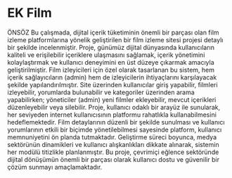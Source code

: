 # EK Film
ÖNSÖZ
Bu çalışmada, dijital içerik tüketiminin önemli bir parçası olan film izleme platformlarına yönelik geliştirilen bir film izleme sitesi projesi detaylı bir şekilde incelenmiştir. Proje, günümüz dijital dünyasında kullanıcıların kaliteli ve erişilebilir içeriklere ulaşmasını sağlamak, içerik yönetimini kolaylaştırmak ve kullanıcı deneyimini en üst düzeye çıkarmak amacıyla geliştirilmiştir.
Film izleyicileri için özel olarak tasarlanan bu sistem, hem içerik sağlayıcıların (admin) hem de izleyicilerin ihtiyaçlarını karşılayacak şekilde yapılandırılmıştır. Site üzerinden kullanıcılar giriş yapabilir, filmleri izleyebilir, yorumlarda bulunabilir ve kategoriler üzerinden arama yapabilirken; yöneticiler (admin) yeni filmler ekleyebilir, mevcut içerikleri düzenleyebilir veya silebilir.
Proje, kullanıcı odaklı bir arayüz ile sunularak, her seviyeden internet kullanıcısının platformu rahatlıkla kullanabilmesini hedeflemektedir. Film detaylarının düzenli bir şekilde sunulması ve kullanıcı yorumlarının etkili bir biçimde yönetilebilmesi sayesinde platform, kullanıcı memnuniyetini ön planda tutmaktadır.
Geliştirme süreci boyunca, medya sektörünün dinamikleri ve kullanıcı alışkanlıkları dikkate alınarak, sistemin her modülü titizlikle planlanmıştır. Bu proje, çevrimiçi eğlence sektöründe dijital dönüşümün önemli bir parçası olarak kullanıcı dostu ve güvenilir bir çözüm sunmayı amaçlamaktadır.
